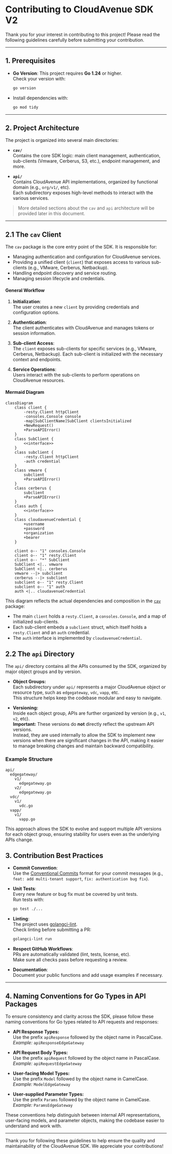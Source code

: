 # Contributing to CloudAvenue SDK V2

Thank you for your interest in contributing to this project! Please read the following guidelines carefully before submitting your contribution.

---

## 1. Prerequisites

- **Go Version**: This project requires **Go 1.24** or higher.  
  Check your version with:

  ```sh
  go version
  ```

- Install dependencies with:

  ```sh
  go mod tidy
  ```

---

## 2. Project Architecture

The project is organized into several main directories:

- **`cav/`**  
  Contains the core SDK logic: main client management, authentication, sub-clients (Vmware, Cerberus, S3, etc.), endpoint management, and more.

- **`api/`**  
  Contains CloudAvenue API implementations, organized by functional domain (e.g., `org/v1/`, etc).  
  Each subdirectory exposes high-level methods to interact with the various services.

> More detailed sections about the `cav` and `api` architecture will be provided later in this document.

---

## 2.1 The `cav` Client

The `cav` package is the core entry point of the SDK. It is responsible for:

- Managing authentication and configuration for CloudAvenue services.
- Providing a unified client (`client`) that exposes access to various sub-clients (e.g., VMware, Cerberus, Netbackup).
- Handling endpoint discovery and service routing.
- Managing session lifecycle and credentials.

#### General Workflow

1. **Initialization**:  
   The user creates a new `client` by providing credentials and configuration options.

2. **Authentication**:  
   The client authenticates with CloudAvenue and manages tokens or session information.

3. **Sub-client Access**:  
   The `client` exposes sub-clients for specific services (e.g., VMware, Cerberus, Netbackup). Each sub-client is initialized with the necessary context and endpoints.

4. **Service Operations**:  
   Users interact with the sub-clients to perform operations on CloudAvenue resources.

#### Mermaid Diagram

```mermaid
classDiagram
    class client {
        -resty.Client httpClient
        -consoles.Console console
        -map[SubClientName]SubClient clientsInitialized
        +NewRequest()
        +ParseAPIError()
    }
    class SubClient {
        <<interface>>
    }
    class subclient {
        -resty.Client httpClient
        -auth credential
    }
    class vmware {
        subclient
        +ParseAPIError()
    }
    class cerberus {
        subclient
        +ParseAPIError()
    }
    class auth {
        <<interface>>
    }
    class cloudavenueCredential {
        +username
        +password
        +organization
        +bearer
    }

    client o-- "1" consoles.Console
    client o-- "1" resty.Client
    client o-- "*" SubClient
    SubClient <|.. vmware
    SubClient <|.. cerberus
    vmware --|> subclient
    cerberus --|> subclient
    subclient o-- "1" resty.Client
    subclient o-- "1" auth
    auth <|.. cloudavenueCredential
```

This diagram reflects the actual dependencies and composition in the [`cav`](cav) package:  

- The main `client` holds a `resty.Client`, a `consoles.Console`, and a map of initialized sub-clients.
- Each sub-client embeds a `subclient` struct, which itself holds a `resty.Client` and an `auth` credential.
- The `auth` interface is implemented by `cloudavenueCredential`.

## 2.2 The `api` Directory

The `api/` directory contains all the APIs consumed by the SDK, organized by major object groups and by version.

- **Object Groups:**  
  Each subdirectory under `api/` represents a major CloudAvenue object or resource type, such as `edgegateway`, `vdc`, `vapp`, etc.  
  This structure helps keep the codebase modular and easy to navigate.

- **Versioning:**  
  Inside each object group, APIs are further organized by version (e.g., `v1`, `v2`, etc).  
  **Important:** These versions do **not** directly reflect the upstream API versions.  
  Instead, they are used internally to allow the SDK to implement new versions when there are significant changes in the API, making it easier to manage breaking changes and maintain backward compatibility.

### Example Structure

```
api/
  edgegateway/
    v1/
      edgegateway.go
    v2/
      edgegateway.go
  vdc/
    v1/
      vdc.go
  vapp/
    v1/
      vapp.go
```

This approach allows the SDK to evolve and support multiple API versions for each object group, ensuring stability for users even as the underlying APIs change.

## 3. Contribution Best Practices

- **Commit Convention**:  
  Use the [Conventional Commits](https://www.conventionalcommits.org/en/v1.0.0/) format for your commit messages (e.g., `feat: add multi-tenant support`, `fix: authentication bug fix`).

- **Unit Tests**:  
  Every new feature or bug fix must be covered by unit tests.  
  Run tests with:

  ```sh
  go test ./...
  ```

- **Linting**:  
  The project uses [golangci-lint](https://golangci-lint.run/).  
  Check linting before submitting a PR:

  ```sh
  golangci-lint run
  ```

- **Respect GitHub Workflows**:  
  PRs are automatically validated (lint, tests, license, etc).  
  Make sure all checks pass before requesting a review.

- **Documentation**:  
  Document your public functions and add usage examples if necessary.

---

## 4. Naming Conventions for Go Types in API Packages

To ensure consistency and clarity across the SDK, please follow these naming conventions for Go types related to API requests and responses:

- **API Response Types:**  
  Use the prefix `apiResponse` followed by the object name in PascalCase.  
  _Example:_ `apiResponseEdgeGateway`

- **API Request Body Types:**  
  Use the prefix `apiRequest` followed by the object name in PascalCase.  
  _Example:_ `apiRequestEdgeGateway`

- **User-facing Model Types:**  
  Use the prefix `Model` followed by the object name in CamelCase.  
  _Example:_ `ModelEdgeGateway`

- **User-supplied Parameter Types:**  
  Use the prefix `Params` followed by the object name in CamelCase.  
  _Example:_ `ParamsEdgeGateway`

These conventions help distinguish between internal API representations, user-facing models, and parameter objects, making the codebase easier to understand and work with.

---

Thank you for following these guidelines to help ensure the quality and maintainability of the CloudAvenue SDK. We appreciate your contributions!
